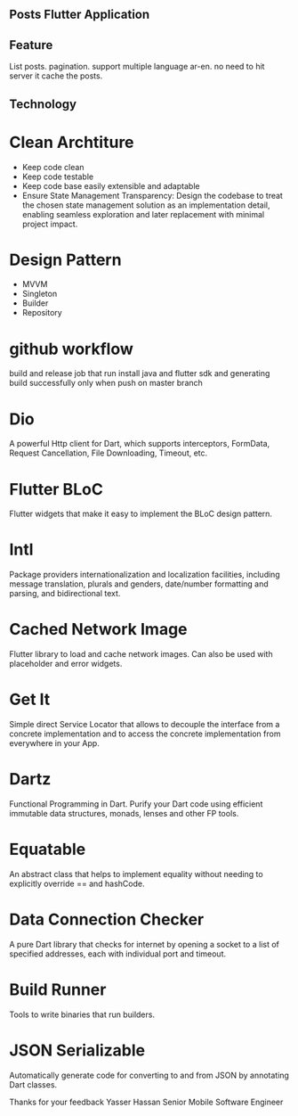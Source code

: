 ## Posts Flutter Application

## Feature
 List posts.
 pagination.
 support multiple language ar-en.
 no need to hit server it cache the posts.

## Technology
# Clean Archtiture 
- Keep code clean
- Keep code testable
- Keep code base easily extensible and adaptable
- Ensure State Management Transparency: Design the codebase to treat the chosen state management solution as an implementation detail, enabling seamless exploration and later replacement with minimal project impact.
# Design Pattern
- MVVM
- Singleton
- Builder
- Repository
# github workflow
build and release job that run install java and flutter sdk and generating build successfully only when push on master branch
# Dio
A powerful Http client for Dart, which supports interceptors, FormData, Request Cancellation, File Downloading, Timeout, etc.
# Flutter BLoC
Flutter widgets that make it easy to implement the BLoC design pattern.
# Intl
Package providers internationalization and localization facilities, including message translation, plurals and genders, date/number formatting and parsing, and bidirectional text.
# Cached Network Image
Flutter library to load and cache network images. Can also be used with placeholder and error widgets.
# Get It
Simple direct Service Locator that allows to decouple the interface from a concrete implementation and to access the concrete implementation from everywhere in your App.
# Dartz
Functional Programming in Dart. Purify your Dart code using efficient immutable data structures, monads, lenses and other FP tools.
# Equatable
An abstract class that helps to implement equality without needing to explicitly override == and hashCode.
# Data Connection Checker
A pure Dart library that checks for internet by opening a socket to a list of specified addresses, each with individual port and timeout.
# Build Runner
Tools to write binaries that run builders.
# JSON Serializable
Automatically generate code for converting to and from JSON by annotating Dart classes.

Thanks for your feedback
Yasser Hassan
Senior Mobile Software Engineer

